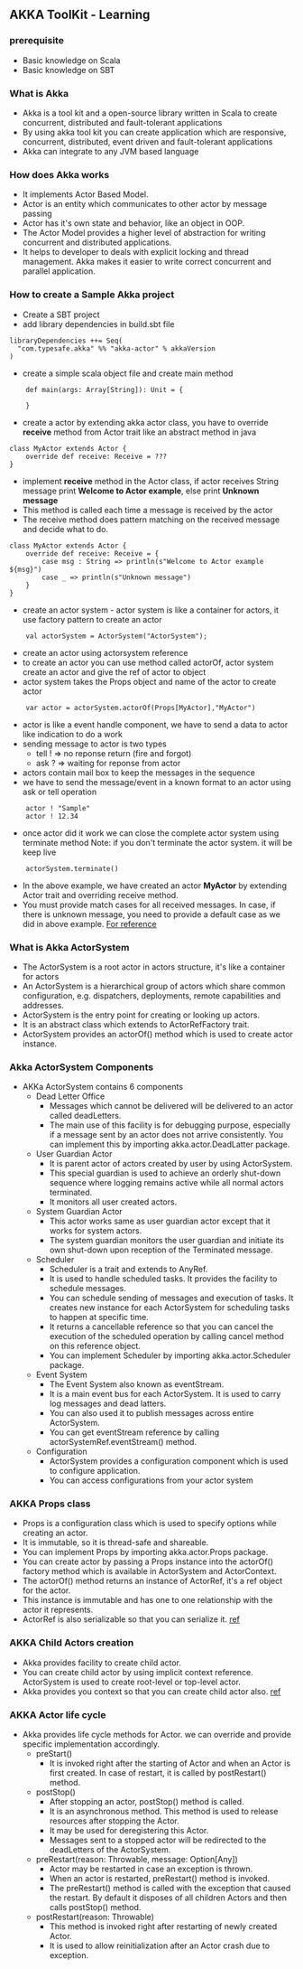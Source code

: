 ## AKKA ToolKit - Learning ##

### prerequisite ###
- Basic knowledge on Scala
- Basic knowledge on SBT

### What is Akka ###
- Akka is a tool kit and a open-source library written in Scala to create concurrent, distributed and fault-tolerant applications
- By using akka tool kit you can create application which are responsive, concurrent, distributed, event driven and fault-tolerant applications
- Akka can integrate to any JVM based language

### How does Akka works ###
- It implements Actor Based Model.
- Actor is an entity which communicates to other actor by message passing
- Actor has it's own state and behavior, like an object in OOP. 
- The Actor Model provides a higher level of abstraction for writing concurrent and distributed applications. 
- It helps to developer to deals with explicit locking and thread management. Akka makes it easier to write correct concurrent and parallel application.

### How to create a Sample Akka project ###
- Create a SBT project
- add library dependencies in build.sbt file
```
libraryDependencies ++= Seq(
  "com.typesafe.akka" %% "akka-actor" % akkaVersion
)
```
- create a simple scala object file and create main method
```
    def main(args: Array[String]): Unit = {
        
    }
```
- create a actor by extending akka actor class, you have to override **receive** method from Actor trait like an abstract method in java
```
class MyActor extends Actor {
    override def receive: Receive = ???
}
```
- implement **receive** method in the Actor class, if actor receives String message print **Welcome to Actor example**, else print **Unknown message**
- This method is called each time a message is received by the actor
- The receive method does pattern matching on the received message and decide what to do.
```
class MyActor extends Actor {
    override def receive: Receive = {
        case msg : String => println(s"Welcome to Actor example ${msg}")
        case _ => println(s"Unknown message")
    }
}
```
- create an actor system - actor system is like a container for actors, it use factory pattern to create an actor
``` 
    val actorSystem = ActorSystem("ActorSystem"); 
```
- create an actor using actorsystem reference 
- to create an actor you can use method called actorOf, actor system create an actor and give the ref of actor to object
- actor system takes the Props object and name of the actor to create actor
```
    var actor = actorSystem.actorOf(Props[MyActor],"MyActor")
```
- actor is like a event handle component, we have to send a data to actor like indication to do a work
- sending message to actor is two types
    - tell ! => no reponse return (fire and forgot)
    - ask ? => waiting for reponse from actor
- actors contain mail box to keep the messages in the sequence
- we have to send the message/event in a known format to an actor using ask or tell operation 
```
    actor ! "Sample"
    actor ! 12.34
```
- once actor did it work we can close the complete actor system using terminate method
Note: if you don't terminate the actor system. it will be keep live
```
    actorSystem.terminate()
```
- In the above example, we have created an actor **MyActor** by extending Actor trait and overriding receive method.
- You must provide match cases for all received messages. In case, if there is unknown message, you need to provide a default case as we did in above example.
[For reference](https://github.com/dvinay/akka-beginner-learn-path/tree/master/akka-training-demo)

### What is Akka ActorSystem ###
- The ActorSystem is a root actor in actors structure, it's like a container for actors
- An ActorSystem is a hierarchical group of actors which share common configuration, e.g. dispatchers, deployments, remote capabilities and addresses.
- ActorSystem is the entry point for creating or looking up actors. 
- It is an abstract class which extends to ActorRefFactory trait.
- ActorSystem provides an actorOf() method which is used to create actor instance.

### Akka ActorSystem Components ###
- AKKa ActorSystem contains 6 components
    - Dead Letter Office
        - Messages which cannot be delivered will be delivered to an actor called deadLetters.
        - The main use of this facility is for debugging purpose, especially if a message sent by an actor does not arrive consistently. You can implement this by importing akka.actor.DeadLatter package.
    - User Guardian Actor
        - It is parent actor of actors created by user by using ActorSystem.
        - This special guardian is used to achieve an orderly shut-down sequence where logging remains active while all normal actors terminated. 
        - It monitors all user created actors.
    - System Guardian Actor
        - This actor works same as user guardian actor except that it works for system actors. 
        - The system guardian monitors the user guardian and initiate its own shut-down upon reception of the Terminated message.
    - Scheduler
        - Scheduler is a trait and extends to AnyRef. 
        - It is used to handle scheduled tasks. It provides the facility to schedule messages. 
        - You can schedule sending of messages and execution of tasks. It creates new instance for each ActorSystem for scheduling tasks to happen at specific time.
        - It returns a cancellable reference so that you can cancel the execution of the scheduled operation by calling cancel method on this reference object.
        - You can implement Scheduler by importing akka.actor.Scheduler package.
    - Event System
        - The Event System also known as eventStream.
        - It is a main event bus for each ActorSystem. It is used to carry log messages and dead latters. 
        - You can also used it to publish messages across entire ActorSystem. 
        - You can get eventStream reference by calling actorSystemRef.eventStream() method.
    - Configuration
        - ActorSystem provides a configuration component which is used to configure application. 
        - You can access configurations from your actor system
 
### AKKA Props class ###
- Props is a configuration class which is used to specify options while creating an actor. 
- It is immutable, so it is thread-safe and shareable.
- You can implement Props by importing akka.actor.Props package.
- You can create actor by passing a Props instance into the actorOf() factory method which is available in ActorSystem and ActorContext. 
- The actorOf() method returns an instance of ActorRef, it's a ref object for the actor. 
- This instance is immutable and has one to one relationship with the actor it represents. 
- ActorRef is also serializable so that you can serialize it.
[ref](https://github.com/dvinay/akka-beginner-learn-path/commit/ccc462be18bae362b725ddd075e8b7fa6cc0a0bb)

### AKKA Child Actors creation ###
- Akka provides facility to create child actor. 
- You can create child actor by using implicit context reference. ActorSystem is used to create root-level or top-level actor.
- Akka provides you context so that you can create child actor also.
[ref](https://github.com/dvinay/akka-beginner-learn-path/commit/7be056047875683cf140c65797a92adc888c34bd)

### AKKA Actor life cycle ###
- Akka provides life cycle methods for Actor. we can override and provide specific implementation accordingly.
    - preStart()
        - It is invoked right after the starting of Actor and when an Actor is first created. In case of restart, it is called by postRestart() method.
    - postStop()
        - After stopping an actor, postStop() method is called. 
        - It is an asynchronous method. This method is used to release resources after stopping the Actor. 
        - It may be used for deregistering this Actor. 
        - Messages sent to a stopped actor will be redirected to the deadLetters of the ActorSystem.
    - preRestart(reason: Throwable, message: Option[Any])
        - Actor may be restarted in case an exception is thrown. 
        - When an actor is restarted, preRestart() method is invoked. 
        - The preRestart() method is called with the exception that caused the restart. By default it disposes of all children Actors and then calls postStop() method.
    - postRestart(reason: Throwable)
        - This method is invoked right after restarting of newly created Actor.
        - It is used to allow reinitialization after an Actor crash due to exception.
  
